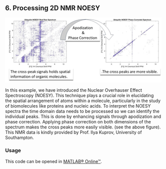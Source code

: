 ## 6. Processing 2D NMR NOESY   

![alt text](2D_NMR_NOESY_Figure.jpg)

In this example, we have introduced the Nuclear Overhauser Effect Spectroscopy (NOESY). This technique plays a crucial role in elucidating the spatial arrangement of atoms within a molecule, particularly in the study of biomolecules like proteins and nucleic acids.
To interpret the NOESY spectra the time domain data needs to be processed so we can identify the individual peaks. This is done by enhancing signals through apodization and phase correction. Applying phase correction on both dimensions of the spectrum makes the cross peaks more easily visible. (see the above figure). This NMR data is kindly provided by Prof. Ilya Kuprov, University of Southampton.  


### Usage

This code can be opened in [MATLAB® Online™](https://matlab.mathworks.com/).





